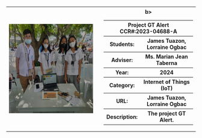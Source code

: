 <HTML> 
  <table boarder=1>
    <tr>
<th><img src="ss ni lk.jpg" width=500><th>
  <th> <table boarder=1> 
    <tr>
      <th colspan="2"> Project GT Alert<br> CCR#:2023-04688-A
    </tr>
   <tr>
  <th>Students:</th>
  <th>James Tuazon, Lorraine Ogbac</th>
      <tr>
      <th><b>Adviser:</b>
      <th>Ms. Marian Jean Taberna</th>
      <tr>
      <th><b>Year:</b></th>
    <th>2024</th>
  <tr>
<th><b>Category:</b></th>
<th>Internet of Things (IoT)</th>
<tr>
<th><b></b>URL:</th>b></th>
<th>James Tuazon, Lorraine Ogbac</th>
<tr>
  <th><b>Description:</b></th>
  <th>The project GT Alert.</th></html>
